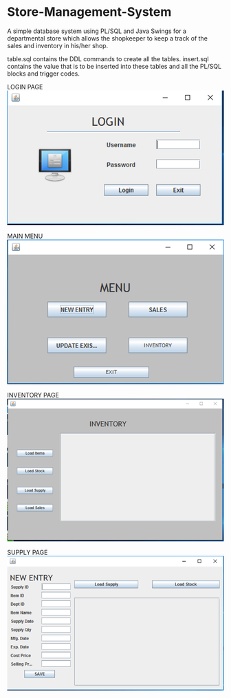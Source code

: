 # Store-Management-System
A simple database system using PL/SQL and Java Swings for a departmental store which allows the shopkeeper to keep a track of the sales and inventory in his/her shop.



table.sql contains the DDL commands to create all the tables.
insert.sql contains the value that is to be inserted into these tables and all the PL/SQL blocks and trigger codes.



LOGIN PAGE
![](Inventory/images/loginpage.png)




MAIN MENU
![](Inventory/images/mainmenu.png)




INVENTORY PAGE
![](Inventory/images/loadinventory.png)




SUPPLY PAGE
![](Inventory/images/supplytable.png)




